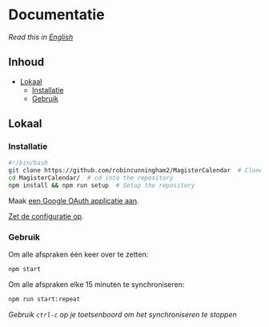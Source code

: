 # Documentatie

_Read this in [English](../en-US/README.md)_

## Inhoud

* [Lokaal](#lokaal)
    * [Installatie](#installatie)
    * [Gebruik](#gebruik)

## Lokaal

### Installatie

```bash
#!/bin/bash
git clone https://github.com/robincunningham2/MagisterCalendar  # Clone the repository
cd MagisterCalendar/  # cd into the repository
npm install && npm run setup  # Setup the repository
```

Maak [een Google OAuth applicatie aan](Maak-een-OAuth-Applicatie.md).

[Zet de configuratie op](Configuratie-Variabelen.md).

### Gebruik

Om alle afspraken één keer over te zetten:

```bash
npm start
```

Om alle afspraken elke 15 minuten te synchroniseren:

```bash
npm run start:repeat
```

_Gebruik `ctrl-c` op je toetsenboord om het synchroniseren te stoppen_
